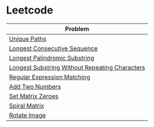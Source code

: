 # Leetcode

|Problem |
|-------------|
|[Unique Paths](https://leetcode.com/problems/unique-paths/)|
|[Longest Consecutive Sequence](https://leetcode.com/problems/longest-consecutive-sequence/)|
|[Longest Palindromic Substring](https://leetcode.com/problems/longest-palindromic-substring/)|
|[Longest Substring Without Repeating Characters](https://leetcode.com/problems/longest-substring-without-repeating-characters/)|
|[Regular Expression Matching](https://leetcode.com/problems/regular-expression-matching/)|
|[Add Two Numbers](https://leetcode.com/problems/add-two-numbers/)|
|[Set Matrix Zeroes](https://leetcode.com/problems/set-matrix-zeroes/)|
|[Spiral Matrix](https://leetcode.com/problems/spiral-matrix/submissions/)|
|[Rotate Image](https://leetcode.com/problems/rotate-image/submissions/)|
